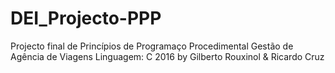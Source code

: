 # DEI_Projecto-PPP
Projecto final de Princípios de Programaço Procedimental
Gestão de Agência de Viagens
Linguagem: C
2016
by Gilberto Rouxinol & Ricardo Cruz
